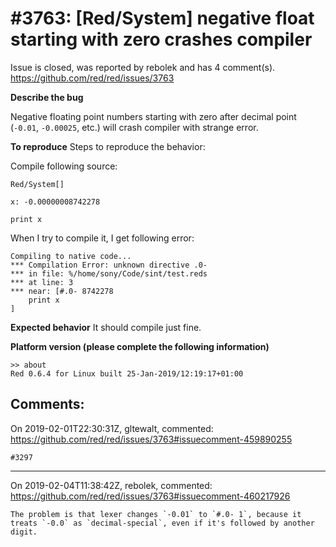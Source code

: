 
#3763: [Red/System] negative float starting with zero crashes compiler
================================================================================
Issue is closed, was reported by rebolek and has 4 comment(s).
<https://github.com/red/red/issues/3763>

**Describe the bug**

Negative floating point numbers starting with zero after decimal point (`-0.01`, `-0.00025`, etc.) will crash compiler with strange error.

**To reproduce**
Steps to reproduce the behavior:

Compile following source:

```
Red/System[]

x: -0.00000008742278

print x
```

When I try to compile it, I get following error:

```
Compiling to native code...
*** Compilation Error: unknown directive .0- 
*** in file: %/home/sony/Code/sint/test.reds 
*** at line: 3 
*** near: [#.0- 8742278 
    print x
]
```

**Expected behavior**
It should compile just fine.


**Platform version (please complete the following information)**
```
>> about
Red 0.6.4 for Linux built 25-Jan-2019/12:19:17+01:00
```



Comments:
--------------------------------------------------------------------------------

On 2019-02-01T22:30:31Z, gltewalt, commented:
<https://github.com/red/red/issues/3763#issuecomment-459890255>

    #3297

--------------------------------------------------------------------------------

On 2019-02-04T11:38:42Z, rebolek, commented:
<https://github.com/red/red/issues/3763#issuecomment-460217926>

    The problem is that lexer changes `-0.01` to `#.0- 1`, because it treats `-0.0` as `decimal-special`, even if it's followed by another digit.

